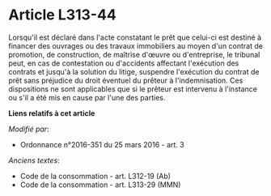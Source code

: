 # Article L313-44

Lorsqu'il est déclaré dans l'acte constatant le prêt que  celui-ci est destiné à financer des ouvrages ou des travaux
immobiliers  au moyen d'un contrat de promotion, de construction, de maîtrise d'œuvre  ou d'entreprise, le tribunal peut, en
cas de contestation ou  d'accidents affectant l'exécution des contrats et jusqu'à la solution du  litige, suspendre
l'exécution du contrat de prêt sans préjudice du  droit éventuel du prêteur à l'indemnisation. Ces dispositions ne sont
applicables que si le prêteur est intervenu à l'instance ou s'il a été  mis en cause par l'une des parties.

**Liens relatifs à cet article**

_Modifié par_:

  - Ordonnance n°2016-351 du 25 mars 2016 - art. 3

_Anciens textes_:

  - Code de la consommation - art. L312-19 (Ab)
  - Code de la consommation - art. L313-29 (MMN)
